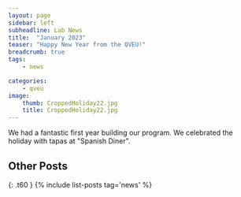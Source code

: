 ```yaml
---
layout: page
sidebar: left
subheadline: Lab News
title:  "January 2023"
teaser: "Happy New Year from the QVEU!"
breadcrumb: true
tags:
    - news

categories:
    - qveu
image:
    thumb: CroppedHoliday22.jpg
    title: CroppedHoliday22.jpg
---
```

We had a fantastic first year building our program. We celebrated the holiday with tapas at "Spanish Diner". 

## Other Posts
{: .t60 }
{% include list-posts tag='news' %}
